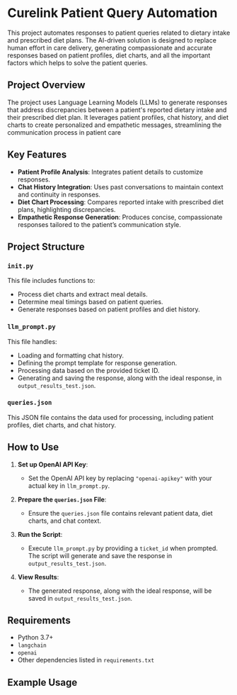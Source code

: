 # Curelink Patient Query Automation
This project automates responses to patient queries related to dietary intake and prescribed diet plans. The AI-driven solution is designed to replace human effort in care delivery, generating compassionate and accurate responses based on patient profiles, diet charts, and all the important factors which helps to solve the patient queries.
## Project Overview
The project uses Language Learning Models (LLMs) to generate responses that address discrepancies between a patient's reported dietary intake and their prescribed diet plan. It leverages patient profiles, chat history, and diet charts to create personalized and empathetic messages, streamlining the communication process in patient care
## Key Features
- **Patient Profile Analysis**: Integrates patient details to customize responses.
- **Chat History Integration**: Uses past conversations to maintain context and continuity in responses.
- **Diet Chart Processing**: Compares reported intake with prescribed diet plans, highlighting discrepancies.
- **Empathetic Response Generation**: Produces concise, compassionate responses tailored to the patient’s communication style.
## Project Structure

### `init.py`

This file includes functions to:

- Process diet charts and extract meal details.
- Determine meal timings based on patient queries.
- Generate responses based on patient profiles and diet history.

### `llm_prompt.py`

This file handles:

- Loading and formatting chat history.
- Defining the prompt template for response generation.
- Processing data based on the provided ticket ID.
- Generating and saving the response, along with the ideal response, in `output_results_test.json`.

### `queries.json`

This JSON file contains the data used for processing, including patient profiles, diet charts, and chat history.

## How to Use

1. **Set up OpenAI API Key**:
   - Set the OpenAI API key by replacing `"openai-apikey"` with your actual key in `llm_prompt.py`.

2. **Prepare the `queries.json` File**:
   - Ensure the `queries.json` file contains relevant patient data, diet charts, and chat context.

3. **Run the Script**:
   - Execute `llm_prompt.py` by providing a `ticket_id` when prompted. The script will generate and save the response in `output_results_test.json`.

4. **View Results**:
   - The generated response, along with the ideal response, will be saved in `output_results_test.json`.

## Requirements

- Python 3.7+
- `langchain`
- `openai`
- Other dependencies listed in `requirements.txt`

## Example Usage

```bash
